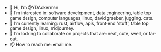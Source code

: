 - 👋 Hi, I’m @YDAckerman
- 👀 I’m interested in: software development, data engineering, table top game design, computer languages, linux, david graeber, juggling. cats.
- 🌱 I’m currently learning: rust, airflow, apis, front-end 'stuff', table top game design, linux, midjourney.  
- 💞️ I’m looking to collaborate on projects that are: neat, cute, swell, or far-out.
- 📫 How to reach me: email me.

<!---
YDAckerman/YDAckerman is a ✨ special ✨ repository because its `README.md` (this file) appears on your GitHub profile.
You can click the Preview link to take a look at your changes.
--->
